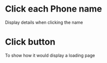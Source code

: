 # Click each Phone name

Display details when clicking the name

# Click button

To show how it would display a loading page

